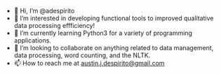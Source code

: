 - 👋 Hi, I’m @adespirito
- 👀 I’m interested in developing functional tools to improved qualitative data processing effficiency! 
- 🌱 I’m currently learning Python3 for a variety of programming applications. 
- 💞️ I’m looking to collaborate on anything related to data management, data processing, word counting, and the NLTK. 
- 📫 How to reach me at austin.j.despirito@gmail.com

<!---
adespirito/adespirito is a ✨ special ✨ repository because its `README.md` (this file) appears on your GitHub profile.
You can click the Preview link to take a look at your changes.
--->
